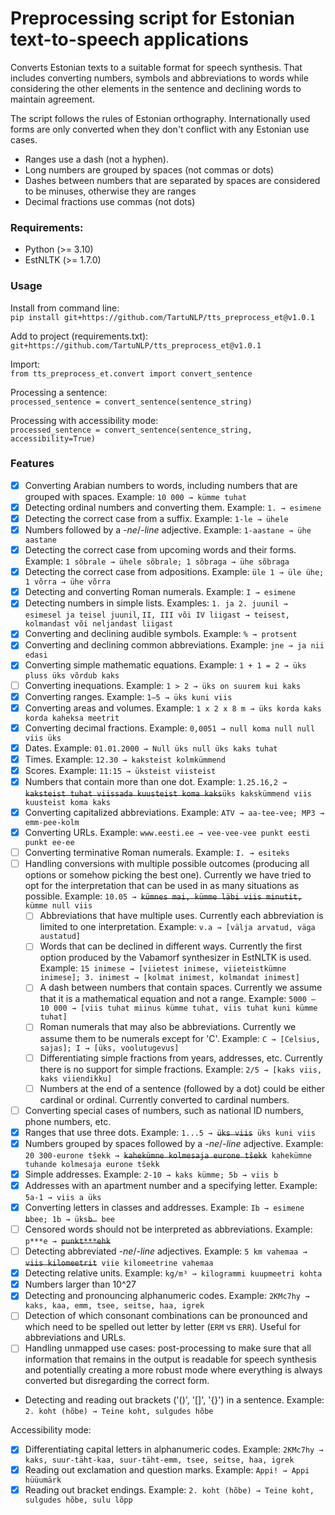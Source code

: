 # Preprocessing script for Estonian text-to-speech applications
Converts Estonian texts to a suitable format for speech synthesis. That includes converting numbers, symbols and
 abbreviations to words while considering the other elements in the sentence and declining words to maintain agreement.

The script follows the rules of Estonian orthography. Internationally used forms are only converted when they don't
 conflict with any Estonian use cases.
- Ranges use a dash (not a hyphen).
- Long numbers are grouped by spaces (not commas or dots)
- Dashes between numbers that are separated by spaces are considered to be minuses, otherwise they are ranges
- Decimal fractions use commas (not dots)


### Requirements:
- Python (>= 3.10)
- EstNLTK (>= 1.7.0)


### Usage
Install from command line:\
`pip install git+https://github.com/TartuNLP/tts_preprocess_et@v1.0.1`

Add to project (requirements.txt):\
`git+https://github.com/TartuNLP/tts_preprocess_et@v1.0.1`

Import:\
`from tts_preprocess_et.convert import convert_sentence`

Processing a sentence:\
`processed_sentence = convert_sentence(sentence_string)`

Processing with accessibility mode:\
`processed_sentence = convert_sentence(sentence_string, accessibility=True)`


### Features

- [x] Converting Arabian numbers to words, including numbers that are grouped with spaces. Example: `10 000 → kümme tuhat`
- [x] Detecting ordinal numbers and converting them. Example: `1. → esimene`
- [x] Detecting the correct case from a suffix. Example: `1-le → ühele`
- [x] Numbers followed by a *-ne*/*-line* adjective. Example: `1-aastane → ühe aastane`
- [x] Detecting the correct case from upcoming words and their forms. Example: `1 sõbrale → ühele sõbrale; 1 sõbraga → ühe sõbraga`
- [x] Detecting the correct case from adpositions. Example: `üle 1 → üle ühe; 1 võrra → ühe võrra`
- [x] Detecting and converting Roman numerals. Example: `I → esimene`
- [x] Detecting numbers in simple lists. Examples: `1. ja 2. juunil → esimesel ja teisel juunil`, `II, III või IV liigast → teisest, kolmandast või neljandast liigast`
- [x] Converting and declining audible symbols. Example: `% → protsent`
- [x] Converting and declining common abbreviations. Example: `jne → ja nii edasi`
- [x] Converting simple mathematic equations. Example: `1 + 1 = 2 → üks pluss üks võrdub kaks`
- [ ] Converting inequations. Example: `1 > 2 → üks on suurem kui kaks`
- [x] Converting ranges. Example: `1–5 → üks kuni viis`
- [x] Converting areas and volumes. Example: `1 x 2 x 8 m → üks korda kaks korda kaheksa meetrit`
- [x] Converting decimal fractions. Example: `0,0051 → null koma null null viis üks`
- [x] Dates. Example: `01.01.2000 → Null üks null üks kaks tuhat`
- [x] Times. Example: `12.30 → kaksteist kolmkümmend`
- [x] Scores. Example: `11:15 → üksteist viisteist`
- [x] Numbers that contain more than one dot. Example: `1.25.16,2 → `<del>`kaksteist tuhat viissada kuusteist koma kaks`</del>`üks kakskümmend viis kuusteist koma kaks`
- [x] Converting capitalized abbreviations. Example: `ATV → aa-tee-vee; MP3 → emm-pee-kolm` 
- [x] Converting URLs. Example: `www.eesti.ee → vee-vee-vee punkt eesti punkt ee-ee`
- [ ] Converting terminative Roman numerals. Example: `I. → esiteks`
- [ ] Handling conversions with multiple possible outcomes (producing all options or somehow picking the best one). Currently we have tried to opt for the interpretation that can be used in as many situations as possible. Example: `10.05 → `<del>`kümnes mai, kümme läbi viis minutit,`</del>` kümme null viis`
    - [ ] Abbreviations that have multiple uses. Currently each abbreviation is limited to one interpretation. Example: `v.a → [välja arvatud, väga austatud]`
    - [ ] Words that can be declined in different ways. Currently the first option produced by the Vabamorf synthesizer in EstNLTK is used. Example: `15 inimese → [viietest inimese, viieteistkümne inimese]; 3. inimest → [kolmat inimest, kolmandat inimest]`
    - [ ] A dash between numbers that contain spaces. Currently we assume that it is a mathematical equation and not a range. Example: `5000 – 10 000 → [viis tuhat miinus kümme tuhat, viis tuhat kuni kümme tuhat]`
    - [ ] Roman numerals that may also be abbreviations. Currently we assume them to be numerals except for 'C'. Example: `C → [Celsius, sajas]; I → [üks, voolutugevus]`
    - [ ] Differentiating simple fractions from years, addresses, etc. Currently there is no support for simple fractions. Example: `2/5 → [kaks viis, kaks viiendikku]`
    - [ ] Numbers at the end of a sentence (followed by a dot) could be either cardinal or ordinal. Currently converted to cardinal numbers.
- [ ] Converting special cases of numbers, such as national ID numbers, phone numbers, etc.
- [x] Ranges that use three dots. Example: `1...5 → `<del>`üks viis`</del>` üks kuni viis`
- [x] Numbers grouped by spaces followed by a *-ne*/*-line* adjective. Example: `20 300-eurone tšekk → `<del>`kahekümne kolmesaja eurone tšekk`</del>` kahekümne tuhande kolmesaja eurone tšekk`
- [x] Simple addresses. Example: `2-10 → kaks kümme; 5b → viis b`
- [x] Addresses with an apartment number and a specifying letter. Example: `5a-1 → viis a üks`
- [x] Converting letters in classes and addresses. Example: `Ib → esimene `<del>`b`</del>` bee; 1b → üks `<del>`b
`</del>` bee`
- [ ] Censored words should not be interpreted as abbreviations. Example: `p***e → `<del>`punkt***ehk`</del>
- [ ] Detecting abbreviated *-ne*/*-line* adjectives. Example: `5 km vahemaa → `<del>`viis kilomeetrit`</del>` viie kilomeetrine vahemaa`
- [x] Detecting relative units. Example: `kg/m³ → kilogrammi kuupmeetri kohta`
- [x] Numbers larger than 10^27
- [x] Detecting and pronouncing alphanumeric codes. Example: `2KMc7hy → kaks, kaa, emm, tsee, seitse, haa, igrek`
- [ ] Detection of which consonant combinations can be pronounced and which need to be spelled out letter by letter (`ERM` vs `ERR`). Useful for abbreviations and URLs.
- [ ] Handling unmapped use cases: post-processing to make sure that all information that remains in the output is readable for speech synthesis and potentially creating a more robust mode where everything is always converted but disregarding the correct form.
- Detecting and reading out brackets ('()', '[]', '{}') in a sentence. Example: `2. koht (hõbe) → Teine koht, sulgudes hõbe`


Accessibility mode:
- [x] Differentiating capital letters in alphanumeric codes. Example: `2KMc7hy → kaks, suur-täht-kaa, suur-täht-emm, tsee, seitse, haa, igrek`
- [x] Reading out exclamation and question marks. Example: `Appi! → Appi hüüumärk`
- [x] Reading out bracket endings. Example: `2. koht (hõbe) → Teine koht, sulgudes hõbe, sulu lõpp`
